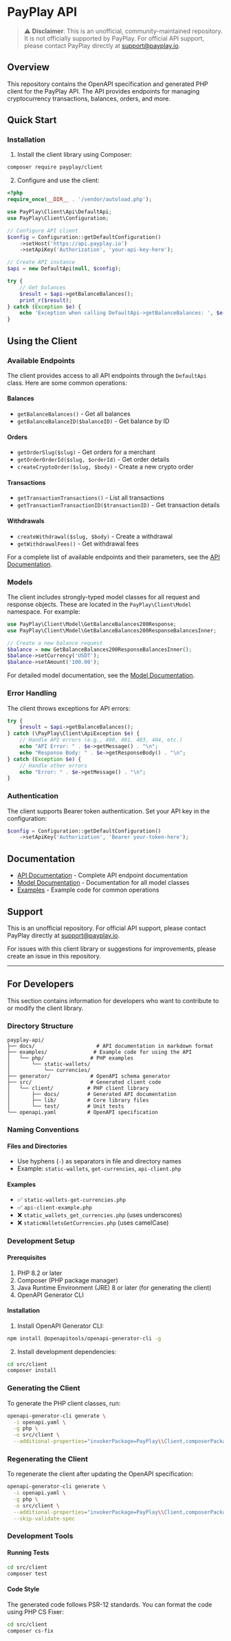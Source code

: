 # PayPlay API

> ⚠️ **Disclaimer**: This is an unofficial, community-maintained repository. It is not officially supported by PayPlay. For official API support, please contact PayPlay directly at support@payplay.io.

## Overview

This repository contains the OpenAPI specification and generated PHP client for the PayPlay API. The API provides endpoints for managing cryptocurrency transactions, balances, orders, and more.

## Quick Start

### Installation

1. Install the client library using Composer:
```bash
composer require payplay/client
```

2. Configure and use the client:
```php
<?php
require_once(__DIR__ . '/vendor/autoload.php');

use PayPlay\Client\Api\DefaultApi;
use PayPlay\Client\Configuration;

// Configure API client
$config = Configuration::getDefaultConfiguration()
    ->setHost('https://api.payplay.io')
    ->setApiKey('Authorization', 'your-api-key-here');

// Create API instance
$api = new DefaultApi(null, $config);

try {
    // Get balances
    $result = $api->getBalanceBalances();
    print_r($result);
} catch (Exception $e) {
    echo 'Exception when calling DefaultApi->getBalanceBalances: ', $e->getMessage(), PHP_EOL;
}
```

## Using the Client

### Available Endpoints

The client provides access to all API endpoints through the `DefaultApi` class. Here are some common operations:

#### Balances
- `getBalanceBalances()` - Get all balances
- `getBalanceBalanceID($balanceID)` - Get balance by ID

#### Orders
- `getOrderSlug($slug)` - Get orders for a merchant
- `getOrderOrderId($slug, $orderId)` - Get order details
- `createCryptoOrder($slug, $body)` - Create a new crypto order

#### Transactions
- `getTransactionTransactions()` - List all transactions
- `getTransactionTransactionID($transactionID)` - Get transaction details

#### Withdrawals
- `createWithdrawal($slug, $body)` - Create a withdrawal
- `getWithdrawalFees()` - Get withdrawal fees

For a complete list of available endpoints and their parameters, see the [API Documentation](src/client/docs/Api/DefaultApi.md).

### Models

The client includes strongly-typed model classes for all request and response objects. These are located in the `PayPlay\Client\Model` namespace. For example:

```php
use PayPlay\Client\Model\GetBalanceBalances200Response;
use PayPlay\Client\Model\GetBalanceBalances200ResponseBalancesInner;

// Create a new balance request
$balance = new GetBalanceBalances200ResponseBalancesInner();
$balance->setCurrency('USDT');
$balance->setAmount('100.00');
```

For detailed model documentation, see the [Model Documentation](src/client/docs/Model/).

### Error Handling

The client throws exceptions for API errors:

```php
try {
    $result = $api->getBalanceBalances();
} catch (\PayPlay\Client\ApiException $e) {
    // Handle API errors (e.g., 400, 401, 403, 404, etc.)
    echo "API Error: " . $e->getMessage() . "\n";
    echo "Response Body: " . $e->getResponseBody() . "\n";
} catch (Exception $e) {
    // Handle other errors
    echo "Error: " . $e->getMessage() . "\n";
}
```

### Authentication

The client supports Bearer token authentication. Set your API key in the configuration:

```php
$config = Configuration::getDefaultConfiguration()
    ->setApiKey('Authorization', 'Bearer your-token-here');
```

## Documentation

- [API Documentation](src/client/docs/Api/DefaultApi.md) - Complete API endpoint documentation
- [Model Documentation](src/client/docs/Model/) - Documentation for all model classes
- [Examples](examples/php/) - Example code for common operations

## Support

This is an unofficial repository. For official API support, please contact PayPlay directly at support@payplay.io.

For issues with this client library or suggestions for improvements, please create an issue in this repository.

---

## For Developers

This section contains information for developers who want to contribute to or modify the client library.

### Directory Structure
```
payplay-api/
├── docs/                    # API documentation in markdown format
├── examples/               # Example code for using the API
│   └── php/               # PHP examples
│       └── static-wallets/
│           └── currencies/
├── generator/             # OpenAPI schema generator
├── src/                   # Generated client code
│   └── client/           # PHP client library
│       ├── docs/         # Generated API documentation
│       ├── lib/          # Core library files
│       └── test/         # Unit tests
└── openapi.yaml          # OpenAPI specification
```

### Naming Conventions

#### Files and Directories
- Use hyphens (`-`) as separators in file and directory names
- Example: `static-wallets`, `get-currencies`, `api-client.php`

#### Examples
- ✅ `static-wallets-get-currencies.php`
- ✅ `api-client-example.php`
- ❌ `static_wallets_get_currencies.php` (uses underscores)
- ❌ `staticWalletsGetCurrencies.php` (uses camelCase)

### Development Setup

#### Prerequisites

1. PHP 8.2 or later
2. Composer (PHP package manager)
3. Java Runtime Environment (JRE) 8 or later (for generating the client)
4. OpenAPI Generator CLI

#### Installation

1. Install OpenAPI Generator CLI:
```bash
npm install @openapitools/openapi-generator-cli -g
```

2. Install development dependencies:
```bash
cd src/client
composer install
```

### Generating the Client

To generate the PHP client classes, run:

```bash
openapi-generator-cli generate \
  -i openapi.yaml \
  -g php \
  -o src/client \
  --additional-properties="invokerPackage=PayPlay\\Client,composerPackageName=payplay/client,phpVersion=8.2,enumUnknownDefaultCase=true"
```

### Regenerating the Client

To regenerate the client after updating the OpenAPI specification:

```bash
openapi-generator-cli generate \
  -i openapi.yaml \
  -g php \
  -o src/client \
  --additional-properties="invokerPackage=PayPlay\\Client,composerPackageName=payplay/client,phpVersion=8.2,enumUnknownDefaultCase=true" \
  --skip-validate-spec
```

### Development Tools

#### Running Tests

```bash
cd src/client
composer test
```

#### Code Style

The generated code follows PSR-12 standards. You can format the code using PHP CS Fixer:

```bash
cd src/client
composer cs-fix
```
